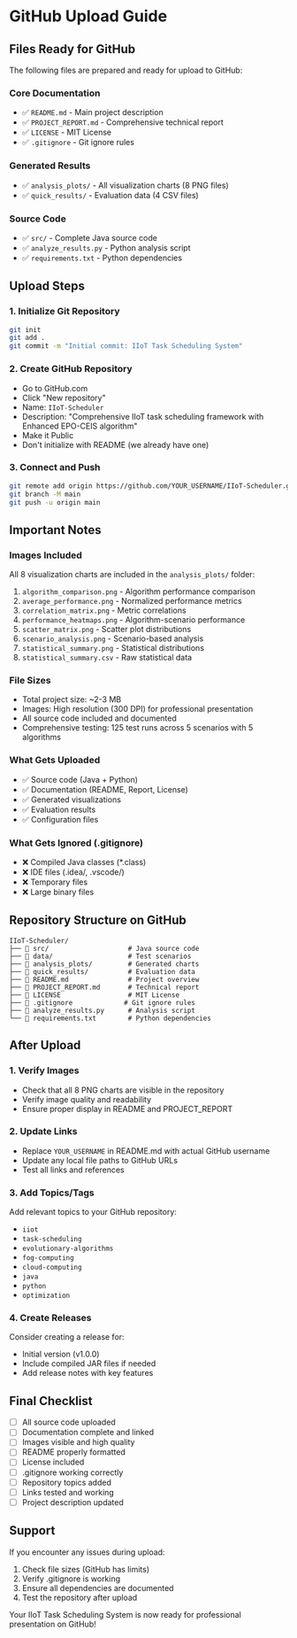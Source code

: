 # GitHub Upload Guide

## Files Ready for GitHub

The following files are prepared and ready for upload to GitHub:

### Core Documentation
- ✅ `README.md` - Main project description
- ✅ `PROJECT_REPORT.md` - Comprehensive technical report
- ✅ `LICENSE` - MIT License
- ✅ `.gitignore` - Git ignore rules

### Generated Results
- ✅ `analysis_plots/` - All visualization charts (8 PNG files)
- ✅ `quick_results/` - Evaluation data (4 CSV files)

### Source Code
- ✅ `src/` - Complete Java source code
- ✅ `analyze_results.py` - Python analysis script
- ✅ `requirements.txt` - Python dependencies

## Upload Steps

### 1. Initialize Git Repository
```bash
git init
git add .
git commit -m "Initial commit: IIoT Task Scheduling System"
```

### 2. Create GitHub Repository
- Go to GitHub.com
- Click "New repository"
- Name: `IIoT-Scheduler`
- Description: "Comprehensive IIoT task scheduling framework with Enhanced EPO-CEIS algorithm"
- Make it Public
- Don't initialize with README (we already have one)

### 3. Connect and Push
```bash
git remote add origin https://github.com/YOUR_USERNAME/IIoT-Scheduler.git
git branch -M main
git push -u origin main
```

## Important Notes

### Images Included
All 8 visualization charts are included in the `analysis_plots/` folder:
1. `algorithm_comparison.png` - Algorithm performance comparison
2. `average_performance.png` - Normalized performance metrics
3. `correlation_matrix.png` - Metric correlations
4. `performance_heatmaps.png` - Algorithm-scenario performance
5. `scatter_matrix.png` - Scatter plot distributions
6. `scenario_analysis.png` - Scenario-based analysis
7. `statistical_summary.png` - Statistical distributions
8. `statistical_summary.csv` - Raw statistical data

### File Sizes
- Total project size: ~2-3 MB
- Images: High resolution (300 DPI) for professional presentation
- All source code included and documented
- Comprehensive testing: 125 test runs across 5 scenarios with 5 algorithms

### What Gets Uploaded
- ✅ Source code (Java + Python)
- ✅ Documentation (README, Report, License)
- ✅ Generated visualizations
- ✅ Evaluation results
- ✅ Configuration files

### What Gets Ignored (.gitignore)
- ❌ Compiled Java classes (*.class)
- ❌ IDE files (.idea/, .vscode/)
- ❌ Temporary files
- ❌ Large binary files

## Repository Structure on GitHub

```
IIoT-Scheduler/
├── 📁 src/                    # Java source code
├── 📁 data/                   # Test scenarios
├── 📁 analysis_plots/         # Generated charts
├── 📁 quick_results/          # Evaluation data
├── 📄 README.md               # Project overview
├── 📄 PROJECT_REPORT.md       # Technical report
├── 📄 LICENSE                 # MIT License
├── 📄 .gitignore             # Git ignore rules
├── 📄 analyze_results.py      # Analysis script
└── 📄 requirements.txt        # Python dependencies
```

## After Upload

### 1. Verify Images
- Check that all 8 PNG charts are visible in the repository
- Verify image quality and readability
- Ensure proper display in README and PROJECT_REPORT

### 2. Update Links
- Replace `YOUR_USERNAME` in README.md with actual GitHub username
- Update any local file paths to GitHub URLs
- Test all links and references

### 3. Add Topics/Tags
Add relevant topics to your GitHub repository:
- `iiot`
- `task-scheduling`
- `evolutionary-algorithms`
- `fog-computing`
- `cloud-computing`
- `java`
- `python`
- `optimization`

### 4. Create Releases
Consider creating a release for:
- Initial version (v1.0.0)
- Include compiled JAR files if needed
- Add release notes with key features

## Final Checklist

- [ ] All source code uploaded
- [ ] Documentation complete and linked
- [ ] Images visible and high quality
- [ ] README properly formatted
- [ ] License included
- [ ] .gitignore working correctly
- [ ] Repository topics added
- [ ] Links tested and working
- [ ] Project description updated

## Support

If you encounter any issues during upload:
1. Check file sizes (GitHub has limits)
2. Verify .gitignore is working
3. Ensure all dependencies are documented
4. Test the repository after upload

Your IIoT Task Scheduling System is now ready for professional presentation on GitHub!
